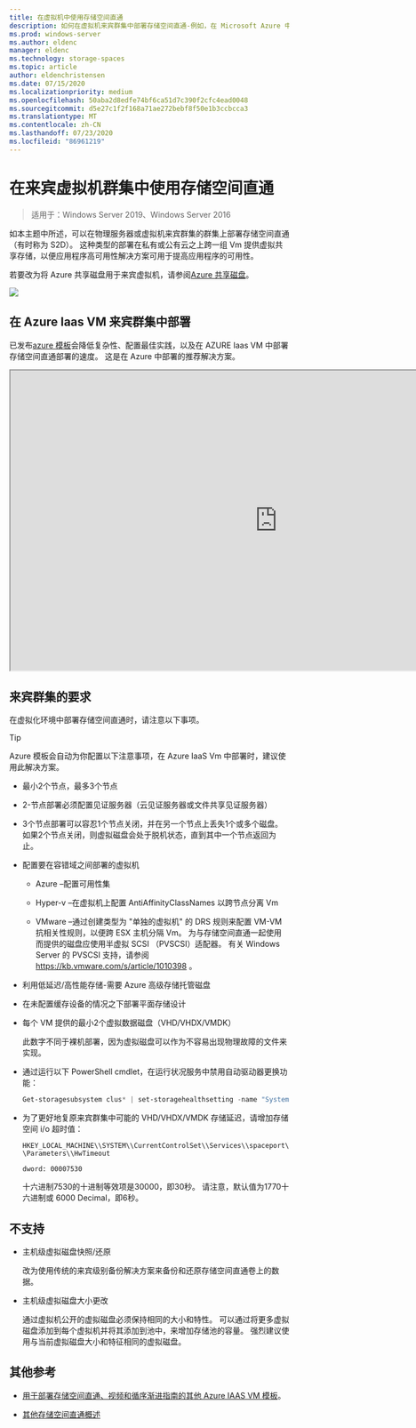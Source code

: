 ```yaml
---
title: 在虚拟机中使用存储空间直通
description: 如何在虚拟机来宾群集中部署存储空间直通-例如，在 Microsoft Azure 中。
ms.prod: windows-server
ms.author: eldenc
manager: eldenc
ms.technology: storage-spaces
ms.topic: article
author: eldenchristensen
ms.date: 07/15/2020
ms.localizationpriority: medium
ms.openlocfilehash: 50aba2d8edfe74bf6ca51d7c390f2cfc4ead0048
ms.sourcegitcommit: d5e27c1f2f168a71ae272bebf8f50e1b3ccbcca3
ms.translationtype: MT
ms.contentlocale: zh-CN
ms.lasthandoff: 07/23/2020
ms.locfileid: "86961219"
---
```

# <a name="using-storage-spaces-direct-in-guest-virtual-machine-clusters"></a>在来宾虚拟机群集中使用存储空间直通

> 适用于：Windows Server 2019、Windows Server 2016

如本主题中所述，可以在物理服务器或虚拟机来宾群集的群集上部署存储空间直通（有时称为 S2D）。 这种类型的部署在私有或公有云之上跨一组 Vm 提供虚拟共享存储，以便应用程序高可用性解决方案可用于提高应用程序的可用性。

若要改为将 Azure 共享磁盘用于来宾虚拟机，请参阅[Azure 共享磁盘](/azure/virtual-machines/windows/disks-shared)。

![](media/storage-spaces-direct-in-vm/storage-spaces-direct-in-vm.png)

## <a name="deploying-in-azure-iaas-vm-guest-clusters"></a>在 Azure Iaas VM 来宾群集中部署

已发布[azure 模板](https://github.com/robotechredmond/301-storage-spaces-direct-md)会降低复杂性、配置最佳实践，以及在 AZURE Iaas VM 中部署存储空间直通部署的速度。 这是在 Azure 中部署的推荐解决方案。

<iframe src="https://channel9.msdn.com/Series/Microsoft-Hybrid-Cloud-Best-Practices-for-IT-Pros/Step-by-Step-Deploy-Windows-Server-2016-Storage-Spaces-Direct-S2D-Cluster-in-Microsoft-Azure/player" width="960" height="540" allowfullscreen></iframe>

## <a name="requirements-for-guest-clusters"></a>来宾群集的要求

在虚拟化环境中部署存储空间直通时，请注意以下事项。

> [!TIP]
> Azure 模板会自动为你配置以下注意事项，在 Azure IaaS Vm 中部署时，建议使用此解决方案。

- 最小2个节点，最多3个节点

- 2-节点部署必须配置见证服务器（云见证服务器或文件共享见证服务器）

- 3个节点部署可以容忍1个节点关闭，并在另一个节点上丢失1个或多个磁盘。  如果2个节点关闭，则虚拟磁盘会处于脱机状态，直到其中一个节点返回为止。

- 配置要在容错域之间部署的虚拟机

    - Azure –配置可用性集

    - Hyper-v –在虚拟机上配置 AntiAffinityClassNames 以跨节点分离 Vm

    - VMware –通过创建类型为 "单独的虚拟机" 的 DRS 规则来配置 VM-VM 抗相关性规则，以便跨 ESX 主机分隔 Vm。 为与存储空间直通一起使用而提供的磁盘应使用半虚拟 SCSI （PVSCSI）适配器。 有关 Windows Server 的 PVSCSI 支持，请参阅 https://kb.vmware.com/s/article/1010398 。

- 利用低延迟/高性能存储-需要 Azure 高级存储托管磁盘

- 在未配置缓存设备的情况之下部署平面存储设计

- 每个 VM 提供的最小2个虚拟数据磁盘（VHD/VHDX/VMDK）

    此数字不同于裸机部署，因为虚拟磁盘可以作为不容易出现物理故障的文件来实现。

- 通过运行以下 PowerShell cmdlet，在运行状况服务中禁用自动驱动器更换功能：

    ```powershell
    Get-storagesubsystem clus* | set-storagehealthsetting -name "System.Storage.PhysicalDisk.AutoReplace.Enabled" -value "False"
    ```

- 为了更好地复原来宾群集中可能的 VHD/VHDX/VMDK 存储延迟，请增加存储空间 i/o 超时值：

    `HKEY_LOCAL_MACHINE\\SYSTEM\\CurrentControlSet\\Services\\spaceport\\Parameters\\HwTimeout`

    `dword: 00007530`

    十六进制7530的十进制等效项是30000，即30秒。 请注意，默认值为1770十六进制或 6000 Decimal，即6秒。

## <a name="not-supported"></a>不支持

- 主机级虚拟磁盘快照/还原

    改为使用传统的来宾级别备份解决方案来备份和还原存储空间直通卷上的数据。

- 主机级虚拟磁盘大小更改

    通过虚拟机公开的虚拟磁盘必须保持相同的大小和特性。 可以通过将更多虚拟磁盘添加到每个虚拟机并将其添加到池中，来增加存储池的容量。 强烈建议使用与当前虚拟磁盘大小和特征相同的虚拟磁盘。

## <a name="additional-references"></a>其他参考

- [用于部署存储空间直通、视频和循序渐进指南的其他 Azure IAAS VM 模板](https://techcommunity.microsoft.com/t5/Failover-Clustering/Deploying-IaaS-VM-Guest-Clusters-in-Microsoft-Azure/ba-p/372126)。

- [其他存储空间直通概述](./storage-spaces-direct-overview.md)

